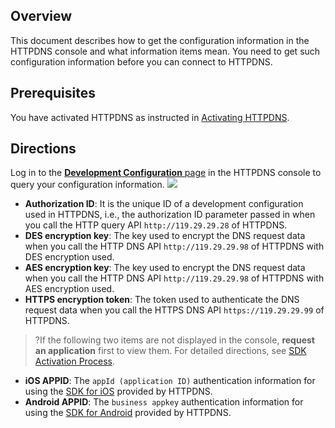 ## Overview
This document describes how to get the configuration information in the HTTPDNS console and what information items mean. You need to get such configuration information before you can connect to HTTPDNS.

## Prerequisites
You have activated HTTPDNS as instructed in [Activating HTTPDNS](https://intl.cloud.tencent.com/document/product/1130/44461).


## Directions
Log in to the [**Development Configuration** page](https://console.cloud.tencent.com/httpdns/configure) in the HTTPDNS console to query your configuration information.
![](https://main.qcloudimg.com/raw/2e94098c055893505a4ff4e04c0a790f.png)
- **Authorization ID**: It is the unique ID of a development configuration used in HTTPDNS, i.e., the authorization ID parameter passed in when you call the HTTP query API `http://119.29.29.28` of HTTPDNS.
- **DES encryption key**: The key used to encrypt the DNS request data when you call the HTTP DNS API `http://119.29.29.98` of HTTPDNS with DES encryption used.
- **AES encryption key**: The key used to encrypt the DNS request data when you call the HTTP DNS API `http://119.29.29.98` of HTTPDNS with AES encryption used.
- **HTTPS encryption token**: The token used to authenticate the DNS request data when you call the HTTPS DNS API `https://119.29.29.99` of HTTPDNS.
>?If the following two items are not displayed in the console, **request an application** first to view them. For detailed directions, see [SDK Activation Process](https://intl.cloud.tencent.com/document/product/1130/44474).
>
-  **iOS APPID**: The `appId (application ID)` authentication information for using the [SDK for iOS](https://intl.cloud.tencent.com/document/product/1130/44472) provided by HTTPDNS.
- **Android APPID**: The `business appkey` authentication information for using the [SDK for Android](https://intl.cloud.tencent.com/document/product/1130/44473) provided by HTTPDNS.


